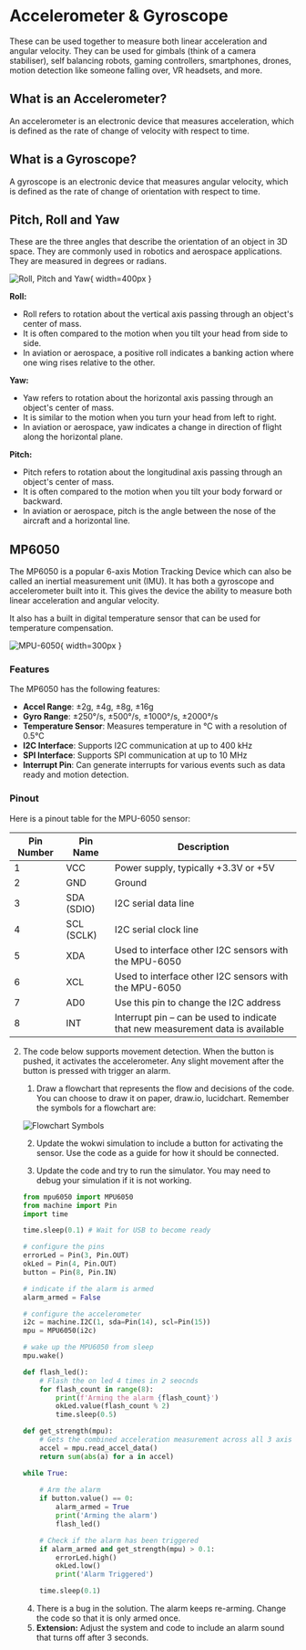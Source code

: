 # Accelerometer & Gyroscope
These can be used together to measure both linear acceleration and angular velocity. They can be used for gimbals (think of a camera stabiliser), self balancing robots, gaming controllers, smartphones, drones, motion detection like someone falling over, VR headsets, and more.

## What is an Accelerometer?
An accelerometer is an electronic device that measures acceleration, which is defined as the rate of change of velocity with respect to time.

## What is a Gyroscope?
A gyroscope is an electronic device that measures angular velocity, which is defined as the rate of change of orientation with respect to time. 

## Pitch, Roll and Yaw
These are the three angles that describe the orientation of an object in 3D space. They are commonly used in robotics and aerospace applications. They are measured in degrees or radians. 

![Roll, Pitch and Yaw](../images/yaw-pitch-and-roll-angles.png){ width=400px }

**Roll:**

- Roll refers to rotation about the vertical axis passing through an object's center of mass.
- It is often compared to the motion when you tilt your head from side to side.
- In aviation or aerospace, a positive roll indicates a banking action where one wing rises relative to the other.

**Yaw:**

- Yaw refers to rotation about the horizontal axis passing through an object's center of mass.
- It is similar to the motion when you turn your head from left to right.
- In aviation or aerospace, yaw indicates a change in direction of flight along the horizontal plane.

**Pitch:**

- Pitch refers to rotation about the longitudinal axis passing through an object's center of mass.
- It is often compared to the motion when you tilt your body forward or backward.
- In aviation or aerospace, pitch is the angle between the nose of the aircraft and a horizontal line.

## MP6050
The MP6050 is a popular 6-axis Motion Tracking Device which can also be called an inertial measurement unit (IMU). It has both a gyroscope and accelerometer built into it. This gives the device the ability to measure both linear acceleration and angular velocity.

It also has a built in digital temperature sensor that can be used for temperature compensation.

![MPU-6050](../images/mpu6050.jpg){ width=300px }

### Features
The MP6050 has the following features:

- **Accel Range**: ±2g, ±4g, ±8g, ±16g
- **Gyro Range**: ±250°/s, ±500°/s, ±1000°/s, ±2000°/s
- **Temperature Sensor**: Measures temperature in °C with a resolution of 0.5°C
- **I2C Interface**: Supports I2C communication at up to 400 kHz
- **SPI Interface**: Supports SPI communication at up to 10 MHz
- **Interrupt Pin**: Can generate interrupts for various events such as data ready and motion detection.

### Pinout
Here is a pinout table for the MPU-6050 sensor:

| Pin Number | Pin Name     | Description                                      |
|------------|--------------|--------------------------------------------------|
| 1          | VCC          | Power supply, typically +3.3V or +5V              |
| 2          | GND          | Ground                                           |
| 3          | SDA (SDIO)   | I2C serial data line                             |
| 4          | SCL (SCLK)   | I2C serial clock line                              |
| 5          | XDA         | Used to interface other I2C sensors with the MPU-6050 |
| 6          | XCL         | Used to interface other I2C sensors with the MPU-6050 |
| 7          | AD0         | Use this pin to change the I2C address |
| 8          | INT         |Interrupt pin – can be used to indicate that new measurement data is available |



2. The code below supports movement detection. When the button is pushed, it activates the accelerometer. Any slight movement after the button is pressed with trigger an alarm.

    1. Draw a flowchart that represents the flow and decisions of the code. You can choose to draw it on paper, draw.io, lucidchart. Remember the symbols for a flowchart are:
    
     ![Flowchart Symbols](../images/flowchart_symbols.png)

     2. Update the wokwi simulation to include a button for activating the sensor. Use the code as a guide for how it should be connected.

     3. Update the code and try to run the simulator. You may need to debug your simulation if it is not working.

    ```python
    from mpu6050 import MPU6050
    from machine import Pin
    import time

    time.sleep(0.1) # Wait for USB to become ready

    # configure the pins
    errorLed = Pin(3, Pin.OUT)
    okLed = Pin(4, Pin.OUT)
    button = Pin(8, Pin.IN)

    # indicate if the alarm is armed
    alarm_armed = False

    # configure the accelerometer
    i2c = machine.I2C(1, sda=Pin(14), scl=Pin(15))
    mpu = MPU6050(i2c)

    # wake up the MPU6050 from sleep
    mpu.wake()

    def flash_led():
        # Flash the on led 4 times in 2 seocnds
        for flash_count in range(8):
            print(f'Arming the alarm {flash_count}')
            okLed.value(flash_count % 2)
            time.sleep(0.5)

    def get_strength(mpu):
        # Gets the combined acceleration measurement across all 3 axis as a +ve value in g
        accel = mpu.read_accel_data()
        return sum(abs(a) for a in accel)

    while True:
        
        # Arm the alarm 
        if button.value() == 0:
            alarm_armed = True
            print('Arming the alarm')
            flash_led()

        # Check if the alarm has been triggered
        if alarm_armed and get_strength(mpu) > 0.1:
            errorLed.high()
            okLed.low()
            print('Alarm Triggered')

        time.sleep(0.1)
    ```

    4. There is a bug in the solution. The alarm keeps re-arming. Change the code so that it is only armed once.
    5. **Extension:** Adjust the system and code to include an alarm sound that turns off after 3 seconds. 